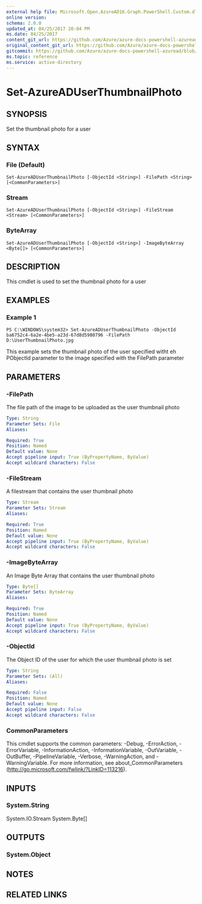 ```yaml
---
external help file: Microsoft.Open.AzureAD16.Graph.PowerShell.Custom.dll-Help.xml
online version:
schema: 2.0.0
updated_at: 04/25/2017 20:04 PM
ms.date: 04/25/2017
content_git_url: https://github.com/Azure/azure-docs-powershell-azuread/blob/rodejo5-10/Azure%20AD%20Cmdlets/AzureAD/v2preview/Set-AzureADUserThumbnailPhoto.md
original_content_git_url: https://github.com/Azure/azure-docs-powershell-azuread/blob/rodejo5-10/Azure%20AD%20Cmdlets/AzureAD/v2preview/Set-AzureADUserThumbnailPhoto.md
gitcommit: https://github.com/Azure/azure-docs-powershell-azuread/blob/c5cc449ee6e2b805fc85a9e05130b06b10899f67
ms.topic: reference
ms.service: active-directory
---
```


# Set-AzureADUserThumbnailPhoto

## SYNOPSIS
Set the thumbnail photo for a user

## SYNTAX

### File (Default)
```
Set-AzureADUserThumbnailPhoto [-ObjectId <String>] -FilePath <String> [<CommonParameters>]
```

### Stream
```
Set-AzureADUserThumbnailPhoto [-ObjectId <String>] -FileStream <Stream> [<CommonParameters>]
```

### ByteArray
```
Set-AzureADUserThumbnailPhoto [-ObjectId <String>] -ImageByteArray <Byte[]> [<CommonParameters>]
```

## DESCRIPTION
This cmdlet is used to set the thumbnail photo for a user

## EXAMPLES

### Example 1
```
PS C:\WINDOWS\system32> Set-AzureADUserThumbnailPhoto -ObjectId ba6752c4-6a2e-4be5-a23d-67d8d5980796 -FilePath D:\UserThumbnailPhoto.jpg
```

This example sets the thumbnail photo of the user specified witht eh PObjectId parameter to the image specified with the FilePath parameter

## PARAMETERS

### -FilePath
The file path of the image to be uploaded as the user thumbnail photo

```yaml
Type: String
Parameter Sets: File
Aliases: 

Required: True
Position: Named
Default value: None
Accept pipeline input: True (ByPropertyName, ByValue)
Accept wildcard characters: False
```

### -FileStream
A filestream that contains the user thumbnail photo
```yaml
Type: Stream
Parameter Sets: Stream
Aliases: 

Required: True
Position: Named
Default value: None
Accept pipeline input: True (ByPropertyName, ByValue)
Accept wildcard characters: False
```

### -ImageByteArray
An Image Byte Array that contains the user thumbnail photo

```yaml
Type: Byte[]
Parameter Sets: ByteArray
Aliases: 

Required: True
Position: Named
Default value: None
Accept pipeline input: True (ByPropertyName, ByValue)
Accept wildcard characters: False
```

### -ObjectId
The Object ID of the user for which the user thumbnail photo is set

```yaml
Type: String
Parameter Sets: (All)
Aliases: 

Required: False
Position: Named
Default value: None
Accept pipeline input: False
Accept wildcard characters: False
```

### CommonParameters
This cmdlet supports the common parameters: -Debug, -ErrorAction, -ErrorVariable, -InformationAction, -InformationVariable, -OutVariable, -OutBuffer, -PipelineVariable, -Verbose, -WarningAction, and -WarningVariable. For more information, see about_CommonParameters (http://go.microsoft.com/fwlink/?LinkID=113216).

## INPUTS

### System.String
System.IO.Stream
System.Byte[]

## OUTPUTS

### System.Object

## NOTES

## RELATED LINKS

